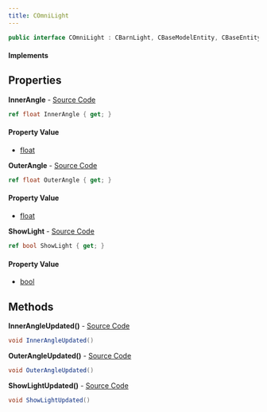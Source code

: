 ```yaml
---
title: COmniLight
---
```


```csharp
public interface COmniLight : CBarnLight, CBaseModelEntity, CBaseEntity, CEntityInstance, ISchemaClass<CEntityInstance>, ISchemaClass<CBaseEntity>, ISchemaClass<CBaseModelEntity>, ISchemaClass<CBarnLight>, ISchemaClass<COmniLight>, ISchemaField, ISchemaClass, INativeHandle
```

#### Implements

## Properties

**InnerAngle** - [Source Code](https://github.com/swiftly-solution/swiftlys2/blob/master/managed/src/SwiftlyS2.Generated/Schemas/Interfaces/COmniLight.cs#L16)

```csharp
ref float InnerAngle { get; }
```

#### Property Value

- [float](https://learn.microsoft.com/dotnet/api/system.single)

**OuterAngle** - [Source Code](https://github.com/swiftly-solution/swiftlys2/blob/master/managed/src/SwiftlyS2.Generated/Schemas/Interfaces/COmniLight.cs#L18)

```csharp
ref float OuterAngle { get; }
```

#### Property Value

- [float](https://learn.microsoft.com/dotnet/api/system.single)

**ShowLight** - [Source Code](https://github.com/swiftly-solution/swiftlys2/blob/master/managed/src/SwiftlyS2.Generated/Schemas/Interfaces/COmniLight.cs#L20)

```csharp
ref bool ShowLight { get; }
```

#### Property Value

- [bool](https://learn.microsoft.com/dotnet/api/system.boolean)

## Methods

**InnerAngleUpdated()** - [Source Code](https://github.com/swiftly-solution/swiftlys2/blob/master/managed/src/SwiftlyS2.Generated/Schemas/Interfaces/COmniLight.cs#L22)

```csharp
void InnerAngleUpdated()
```

**OuterAngleUpdated()** - [Source Code](https://github.com/swiftly-solution/swiftlys2/blob/master/managed/src/SwiftlyS2.Generated/Schemas/Interfaces/COmniLight.cs#L23)

```csharp
void OuterAngleUpdated()
```

**ShowLightUpdated()** - [Source Code](https://github.com/swiftly-solution/swiftlys2/blob/master/managed/src/SwiftlyS2.Generated/Schemas/Interfaces/COmniLight.cs#L24)

```csharp
void ShowLightUpdated()
```

